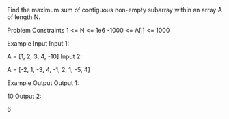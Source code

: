 Find the maximum sum of contiguous non-empty subarray within an array A of length N.

Problem Constraints
1 <= N <= 1e6
-1000 <= A[i] <= 1000


Example Input
Input 1:

 A = [1, 2, 3, 4, -10] 
Input 2:

 A = [-2, 1, -3, 4, -1, 2, 1, -5, 4] 


Example Output
Output 1:

 10 
Output 2:

 6 